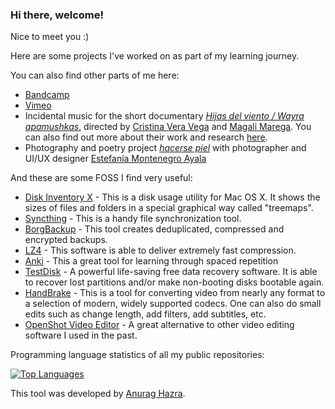 ### Hi there, welcome! 

Nice to meet you :) 

Here are some projects I've worked on as part of my learning journey. 

You can also find other parts of me here: 

- [Bandcamp](https://tomasproano.bandcamp.com)
- [Vimeo](https://vimeo.com/tomasproano)
- Incidental music for the short documentary [*Hijas del viento / Wayra apamushkas*](https://www.youtube.com/watch?v=-2Zx_ZJ9HQEs), directed by [Cristina Vera Vega](https://flacsoandes.academia.edu/CristinaVeraVega) and [Magali Marega](https://scholar.google.es/citations?user=butmn-sAAAAJ&hl=es). You can also find out more about their work and research [here](https://www.academia.edu/43418488/Hijas_del_viento_Wayra_apamushkas_Historia_de_vida_de_mujeres_entregadas_de_ni%C3%B1as_para_el_trabajo_del_hogar_en_los_Andes_ecuatorianos_Ciudad_Aut%C3%B3noma_de_Buenos_Aires_Editorial_Antropofagia).
- Photography and poetry project [*hacerse piel*](https://estefaniamontenegro.visura.co/hacersepiel) with photographer and UI/UX designer [Estefanía Montenegro Ayala](https://www.estefaniamontenegroa.com)

And these are some FOSS I find very useful:

- [Disk Inventory X](http://www.derlien.com/) - This is a disk usage utility for Mac OS X. It shows the sizes of files and folders in a special graphical way called "treemaps". 
- [Syncthing](https://github.com/syncthing/syncthing) - This is a handy file synchronization tool.
- [BorgBackup](https://github.com/borgbackup/borg) - This tool creates deduplicated, compressed and encrypted backups.
- [LZ4](https://github.com/lz4/lz4) -  This software is able to deliver extremely fast compression.
- [Anki](https://github.com/ankitects/anki) - This a great tool for learning through spaced repetition
- [TestDisk](https://www.cgsecurity.org/wiki/TestDisk) - A powerful life-saving free data recovery software. It is able to recover lost partitions and/or make non-booting disks bootable again.
- [HandBrake](https://handbrake.fr/) - This is a tool for converting video from nearly any format to a selection of modern, widely supported codecs. One can also do small edits such as change length, add filters, add subtitles, etc.
- [OpenShot Video Editor](https://www.openshot.org/) - A great alternative to other video editing software I used in the past.

Programming language statistics of all my public repositories:

[![Top Languages](https://github-readme-stats-git-masterrstaa-rickstaa.vercel.app/api/top-langs/?username=tomasproanop&show_icons=true&theme=transparent)](https://github.com/anuraghazra/github-readme-stats)

This tool was developed by [Anurag Hazra](https://github.com/anuraghazra).
